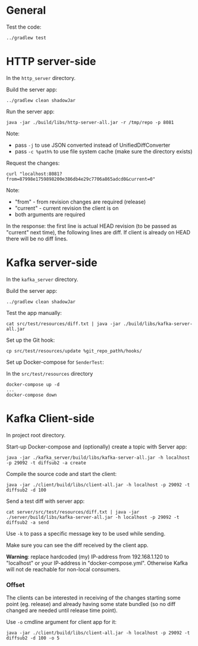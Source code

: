 # General

Test the code:

    ../gradlew test

# HTTP server-side

In the `http_server` directory.

Build the server app:

    ../gradlew clean shadowJar

Run the server app:

    java -jar ./build/libs/http-server-all.jar -r /tmp/repo -p 8081

Note:
* pass `-j` to use JSON converted instead of UnifiedDiffConverter
* pass `-c %path%` to use file system cache (make sure the directory exists)

Request the changes:

    curl "localhost:8081?from=87998e1759898200e386db4e29c7706a865adcd0&current=0"

Note:
* "from" - from revision changes are required (release)
* "current" - current revision the client is on
* both arguments are required

In the response: the first line is actual HEAD revision (to be passed as "current" next time),
the following lines are diff. If client is already on HEAD there will be no diff lines.

# Kafka server-side

In the `kafka_server` directory.

Build the server app:

    ../gradlew clean shadowJar

Test the app manually:

    cat src/test/resources/diff.txt | java -jar ./build/libs/kafka-server-all.jar

Set up the Git hook:

    cp src/test/resources/update %git_repo_path%/hooks/

Set up Docker-compose for `SenderTest`:

In the `src/test/resources` directory

    docker-compose up -d
    ...
    docker-compose down

# Kafka Client-side

In project root directory.

Start-up Docker-compose and (optionally) create a topic with Server app:

    java -jar ./kafka_server/build/libs/kafka-server-all.jar -h localhost -p 29092 -t diffsub2 -a create

Compile the source code and start the client:

    java -jar ./client/build/libs/client-all.jar -h localhost -p 29092 -t diffsub2 -d 100

Send a test diff with server app:

    cat server/src/test/resources/diff.txt | java -jar ./server/build/libs/kafka-server-all.jar -h localhost -p 29092 -t diffsub2 -a send

Use `-k` to pass a specific message key to be used while sending.

Make sure you can see the diff received by the client app.

**Warning**: replace hardcoded (my) IP-address from 192.168.1.120 to "localhost" or your IP-address in "docker-compose.yml".
Otherwise Kafka will not de reachable for non-local consumers.

### Offset

The clients can be interested in receiving of the changes starting some point (eg. release)
and already having some state bundled (so no diff changed are needed until release time point).

Use `-o` cmdline argument for client app for it:

    java -jar ./client/build/libs/client-all.jar -h localhost -p 29092 -t diffsub2 -d 100 -o 5